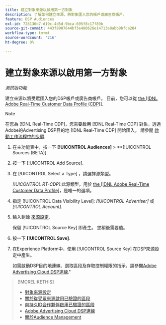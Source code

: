 ```yaml
---
title: 建立對象來源以啟用第一方對象
description: 了解如何建立來源，將對象匯入您的帳戶或廣告商帳戶。
feature: DSP Audiences
exl-id: 728130d7-d19c-4d5d-9bca-695f8c17f89b
source-git-commit: 443f8907644bf3e480626e14713e8abb9bfca284
workflow-type: tm+mt
source-wordcount: '216'
ht-degree: 0%

---
```


# 建立對象來源以啟用第一方對象

*測試版功能*

<!-- Will this remain for admin users/Adobe account teams only? -->

建立來源以將受眾匯入您的DSP帳戶或廣告商帳戶。 目前，您可以從 [the [!DNL Adobe Real-Time Customer Data Profile (CDP)]](https://experienceleague.adobe.com/docs/experience-platform/rtcdp/overview.html).

>[!NOTE]
>
>在您為 [!DNL Real-Time CDP]，您需要啟用 [!DNL Real-Time CDP] 對象，透過Adobe的Advertising DSP目的地 [!DNL Real-Time CDP] 開始匯入。 請參閱 [啟動工作流程中的步驟](source-about.md#workflow-sources).

1. 在主功能表中，按一下 **[!UICONTROL Audiences]** > **[!UICONTROL Sources (BETA)].

1. 按一下 [!UICONTROL Add Source].

1. 在 [!UICONTROL Select a Type] ，請選擇源類型。

   *[!UICONTROL RT-CDP]*:此源類型，用於 [the [!DNL Adobe Real-Time Customer Data Profile]](source-about.md)，是唯一的選項。

1. 指定 [!UICONTROL Data Visibility Level]: *[!UICONTROL Advertiser]* 或 *[!UICONTROL Account]*.

1. 輸入剩餘 [來源設定](source-settings.md).

   保留 [!UICONTROL Source Key] 即產生。 您稍後需要值。

1. 按一下 **[!UICONTROL Save]**.

1. 在Experience Platform中，使用 [!UICONTROL Source Key] 在DSP來源設定中產生。

   如需啟動DSP目的地連線、選取區段及存取控制權限的指示，請參閱[Adobe Advertising Cloud DSP連線](https://experienceleague.adobe.com/docs/experience-platform/destinations/catalog/advertising/adobe-advertising-connection.html).&quot;

>[!MORELIKETHIS]
>
>* [對象來源設定](source-settings.md)
>* [關於從受眾來源啟用已驗證的區段](source-about.md)
>* [向持久ID合作夥伴啟用已驗證的區段](source-durable-id.md)<!-- title?-->
>* [Adobe Advertising Cloud DSP連線](https://experienceleague.adobe.com/docs/experience-platform/destinations/catalog/advertising/adobe-advertising-connection.html)
>* [關於Audience Management](/help/dsp/audiences/audience-about.md)

